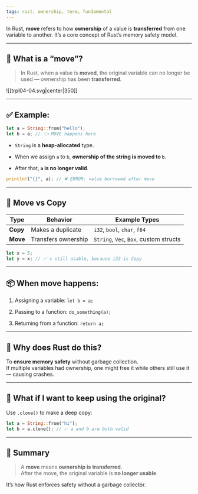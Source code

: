 ```yaml
---
tags: rust, ownership, term, fundamental
---
```


In Rust, **move** refers to how **ownership** of a value is **transferred** from one variable to another. It’s a core concept of Rust’s memory safety model.

---

## 🧠 What is a “move”?

> In Rust, when a value is **moved**, the original variable can no longer be used — ownership has been **transferred**.

![[trpl04-04.svg|center|350]]

---

## ✅ Example:

```rust
let a = String::from("hello");
let b = a; // 👈 MOVE happens here
```

- `String` is a **heap-allocated** type.
    
- When we assign `a` to `b`, **ownership of the string is moved to `b`**.
    
- After that, **`a` is no longer valid**.
    

```rust
println!("{}", a); // ❌ ERROR: value borrowed after move
```

---

## 🔄 Move vs Copy

|Type|Behavior|Example Types|
|---|---|---|
|**Copy**|Makes a duplicate|`i32`, `bool`, `char`, `f64`|
|**Move**|Transfers ownership|`String`, `Vec`, `Box`, custom structs|

```rust
let x = 5;
let y = x; // ✅ x still usable, because i32 is Copy
```

---

## 📦 When move happens:

1. Assigning a variable: `let b = a;`
    
2. Passing to a function: `do_something(a);`
    
3. Returning from a function: `return a;`
    

---

## 🔐 Why does Rust do this?

To **ensure memory safety** without garbage collection.  
If multiple variables had ownership, one might free it while others still use it — causing crashes.

---

## 🔧 What if I want to keep using the original?

Use `.clone()` to make a deep copy:

```rust
let a = String::from("hi");
let b = a.clone(); // ✅ a and b are both valid
```

---

## 🧠 Summary

> A **move** means **ownership is transferred**.  
> After the move, the original variable is **no longer usable**.

It’s how Rust enforces safety without a garbage collector.
